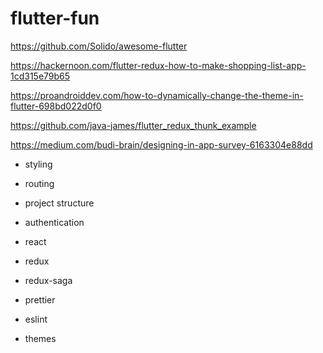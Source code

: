 # flutter-fun

https://github.com/Solido/awesome-flutter 

https://hackernoon.com/flutter-redux-how-to-make-shopping-list-app-1cd315e79b65

https://proandroiddev.com/how-to-dynamically-change-the-theme-in-flutter-698bd022d0f0

https://github.com/java-james/flutter_redux_thunk_example

https://medium.com/budi-brain/designing-in-app-survey-6163304e88dd


* styling
* routing
* project structure
* authentication


* react
* redux
* redux-saga


* prettier
* eslint
* themes
